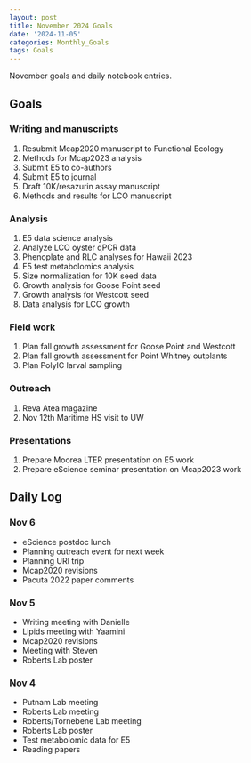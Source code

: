 ```yaml
---
layout: post
title: November 2024 Goals
date: '2024-11-05'
categories: Monthly_Goals
tags: Goals
---
```


November goals and daily notebook entries. 

## Goals  

### Writing and manuscripts 
              
1. Resubmit Mcap2020 manuscript to Functional Ecology 
2. Methods for Mcap2023 analysis
3. Submit E5 to co-authors
4. Submit E5 to journal
5. Draft 10K/resazurin assay manuscript
6. Methods and results for LCO manuscript 

### Analysis

1. E5 data science analysis 
2. Analyze LCO oyster qPCR data
3. Phenoplate and RLC analyses for Hawaii 2023
4. E5 test metabolomics analysis
5. Size normalization for 10K seed data 
6. Growth analysis for Goose Point seed
7. Growth analysis for Westcott seed
8. Data analysis for LCO growth 

### Field work 

1. Plan fall growth assessment for Goose Point and Westcott
2. Plan fall growth assessment for Point Whitney outplants 
3. Plan PolyIC larval sampling 

### Outreach 

1. Reva Atea magazine 
2. Nov 12th Maritime HS visit to UW

### Presentations 

1. Prepare Moorea LTER presentation on E5 work 
2. Prepare eScience seminar presentation on Mcap2023 work 

## **Daily Log**   

### Nov 6

- eScience postdoc lunch
- Planning outreach event for next week 
- Planning URI trip 
- Mcap2020 revisions
- Pacuta 2022 paper comments 

### Nov 5

- Writing meeting with Danielle
- Lipids meeting with Yaamini
- Mcap2020 revisions
- Meeting with Steven 
- Roberts Lab poster 

### Nov 4 

- Putnam Lab meeting
- Roberts Lab meeting 
- Roberts/Tornebene Lab meeting
- Roberts Lab poster 
- Test metabolomic data for E5 
- Reading papers

